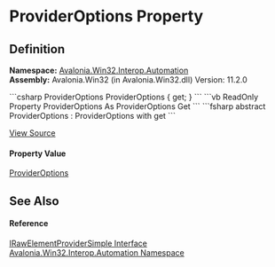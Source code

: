 # ProviderOptions Property




## Definition
**Namespace:** <a href="N_Avalonia_Win32_Interop_Automation">Avalonia.Win32.Interop.Automation</a>  
**Assembly:** Avalonia.Win32 (in Avalonia.Win32.dll) Version: 11.2.0

<Tabs groupId="api-code-preview">
<TabItem value="csharp" label="C#">
```csharp
ProviderOptions ProviderOptions { get; }
```
</TabItem>
<TabItem value="vb" label="VB">
```vb
ReadOnly Property ProviderOptions As ProviderOptions
	Get
```
</TabItem>
<TabItem value="fsharp" label="F#">
```fsharp
abstract ProviderOptions : ProviderOptions with get
```
</TabItem>
</Tabs>



<a href="https://github.com/AvaloniaUI/Avalonia/tree/master/src/Windows/Avalonia.Win32/Interop/Automation/IRawElementProviderSimple.cs" title="View the source code">View Source</a>



#### Property Value
<a href="T_Avalonia_Win32_Interop_Automation_ProviderOptions">ProviderOptions</a>

## See Also


#### Reference
<a href="T_Avalonia_Win32_Interop_Automation_IRawElementProviderSimple">IRawElementProviderSimple Interface</a>  
<a href="N_Avalonia_Win32_Interop_Automation">Avalonia.Win32.Interop.Automation Namespace</a>  


